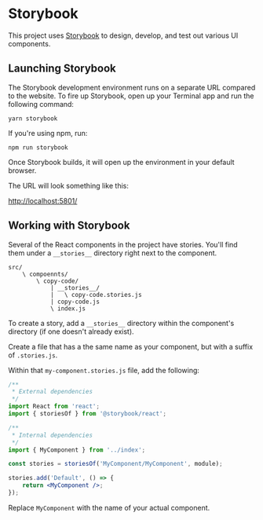 # Storybook

This project uses [Storybook](https://storybook.js.org/) to design, develop, and test out various UI components.

## Launching Storybook

The Storybook development environment runs on a separate URL compared to the website. To fire up Storybook, open up your Terminal app and run the following command:

```
yarn storybook
```

If you're using npm, run:

```
npm run storybook
```

Once Storybook builds, it will open up the environment in your default browser.

The URL will look something like this:

[http://localhost:5801/](http://localhost:5801/)

## Working with Storybook

Several of the React components in the project have stories. You'll find them under a `__stories__` directory right next to the component.

```
src/
	\ compoennts/
		\ copy-code/
			| __stories__/
			|	\ copy-code.stories.js
			| copy-code.js
			\ index.js
```

To create a story, add a `__stories__` directory within the component's directory (if one doesn't already exist).

Create a file that has a the same name as your component, but with a suffix of `.stories.js`.

Within that `my-component.stories.js` file, add the following:

```jsx
/**
 * External dependencies
 */
import React from 'react';
import { storiesOf } from '@storybook/react';

/**
 * Internal dependencies
 */
import { MyComponent } from '../index';

const stories = storiesOf('MyComponent/MyComponent', module);

stories.add('Default', () => {
	return <MyComponent />;
});
```

Replace `MyComponent` with the name of your actual component.

